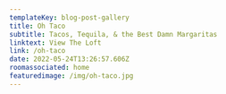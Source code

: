 ```yaml
---
templateKey: blog-post-gallery
title: Oh Taco
subtitle: Tacos, Tequila, & the Best Damn Margaritas
linktext: View The Loft
link: /oh-taco
date: 2022-05-24T13:26:57.606Z
roomassociated: home
featuredimage: /img/oh-taco.jpg
---
```

